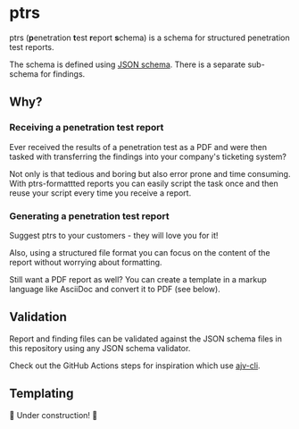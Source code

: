 # ptrs

ptrs (**p**enetration **t**est **r**eport **s**chema) is a schema for structured penetration test
reports.

The schema is defined using [JSON schema](https://json-schema.org/).
There is a separate sub-schema for findings.

## Why?

### Receiving a penetration test report

Ever received the results of a penetration test as a PDF and were then tasked with transferring
the findings into your company's ticketing system?

Not only is that tedious and boring but also error prone and time consuming.
With ptrs-formattted reports you can easily script the task once and then reuse your script
every time you receive a report.

### Generating a penetration test report

Suggest ptrs to your customers - they will love you for it!

Also, using a structured file format you can focus on the content of the report without worrying
about formatting.

Still want a PDF report as well? You can create a template in a markup language like AsciiDoc
and convert it to PDF (see below).

## Validation

Report and finding files can be validated against the JSON schema files in this repository using
any JSON schema validator.

Check out the GitHub Actions steps for inspiration which use
[ajv-cli](https://www.npmjs.com/package/ajv-cli).

## Templating

🚧 Under construction! 🚧
